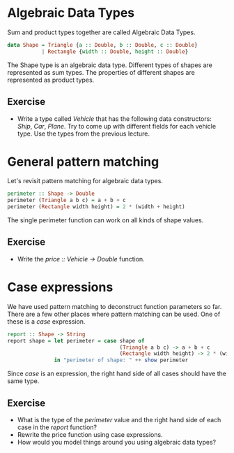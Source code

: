 # Algebraic Data Types

Sum and product types together are called Algebraic Data Types.

``` haskell
data Shape = Triangle {a :: Double, b :: Double, c :: Double}
           | Rectangle {width :: Double, height :: Double}
```

The Shape type is an algebraic data type.  Different types of shapes are
represented as sum types.  The properties of different shapes are represented
as product types.

## Exercise
 * Write a type called *Vehicle* that has the following data constructors:
   *Ship*, *Car*, *Plane*.  Try to come up with different fields for each
   vehicle type.  Use the types from the previous lecture.

# General pattern matching

Let's revisit pattern matching for algebraic data types.

``` haskell
perimeter :: Shape -> Double
perimeter (Triangle a b c) = a + b + c
perimeter (Rectangle width height) = 2 * (width + height)
```

The single perimeter function can work on all kinds of shape values.

## Exercise
 * Write the *price :: Vehicle -> Double* function.

# Case expressions

We have used pattern matching to deconstruct function parameters so far.
There are a few other places where pattern matching can be used.  One of these
is a *case* expression.

``` haskell
report :: Shape -> String
report shape = let perimeter = case shape of
                                    (Triangle a b c) -> a + b + c
                                    (Rectangle width height) -> 2 * (width + height)
               in "perimeter of shape: " ++ show perimeter
```

Since *case* is an expression, the right hand side of all cases should have the
same type.

## Exercise
 * What is the type of the *perimeter* value and the right hand side of each
   case in the *report* function?
 * Rewrite the price function using case expressions.
 * How would you model things around you using algebraic data types?
